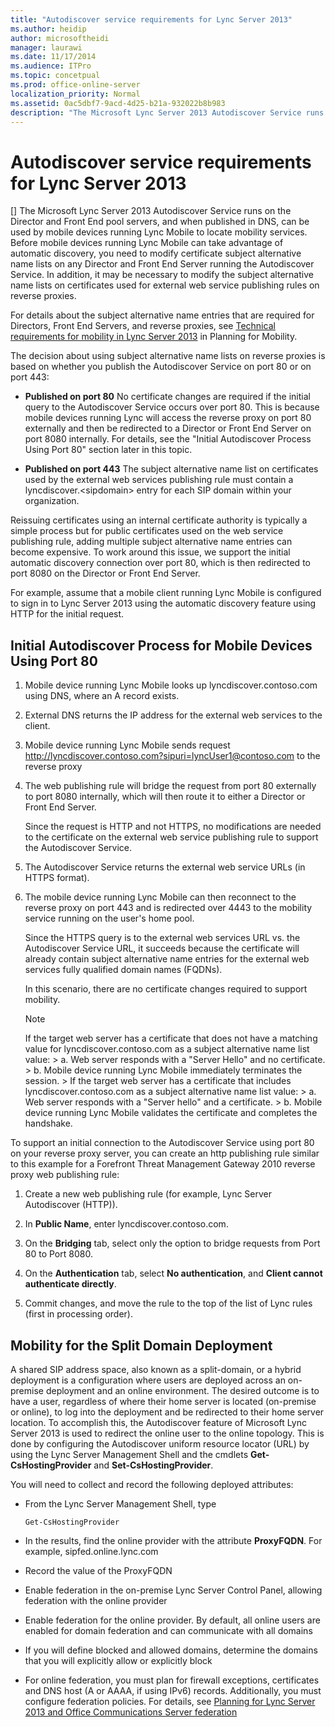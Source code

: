 ```yaml
---
title: "Autodiscover service requirements for Lync Server 2013"
ms.author: heidip
author: microsoftheidi
manager: laurawi
ms.date: 11/17/2014
ms.audience: ITPro
ms.topic: concetpual
ms.prod: office-online-server
localization_priority: Normal
ms.assetid: 0ac5dbf7-9acd-4d25-b21a-932022b8b983
description: "The Microsoft Lync Server 2013 Autodiscover Service runs on the Director and Front End pool servers, and when published in DNS, can be used by mobile devices running Lync Mobile to locate mobility services. Before mobile devices running Lync Mobile can take advantage of automatic discovery, you need to modify certificate subject alternative name lists on any Director and Front End Server running the Autodiscover Service. In addition, it may be necessary to modify the subject alternative name lists on certificates used for external web service publishing rules on reverse proxies."
---
```


# Autodiscover service requirements for Lync Server 2013
[]
The Microsoft Lync Server 2013 Autodiscover Service runs on the Director and Front End pool servers, and when published in DNS, can be used by mobile devices running Lync Mobile to locate mobility services. Before mobile devices running Lync Mobile can take advantage of automatic discovery, you need to modify certificate subject alternative name lists on any Director and Front End Server running the Autodiscover Service. In addition, it may be necessary to modify the subject alternative name lists on certificates used for external web service publishing rules on reverse proxies.
  
For details about the subject alternative name entries that are required for Directors, Front End Servers, and reverse proxies, see [Technical requirements for mobility in Lync Server 2013](technical-requirements-for-mobility.md) in Planning for Mobility. 
  
The decision about using subject alternative name lists on reverse proxies is based on whether you publish the Autodiscover Service on port 80 or on port 443:
  
- **Published on port 80** No certificate changes are required if the initial query to the Autodiscover Service occurs over port 80. This is because mobile devices running Lync will access the reverse proxy on port 80 externally and then be redirected to a Director or Front End Server on port 8080 internally. For details, see the "Initial Autodiscover Process Using Port 80" section later in this topic. 
    
- **Published on port 443** The subject alternative name list on certificates used by the external web services publishing rule must contain a lyncdiscover.\<sipdomain\> entry for each SIP domain within your organization. 
    
Reissuing certificates using an internal certificate authority is typically a simple process but for public certificates used on the web service publishing rule, adding multiple subject alternative name entries can become expensive. To work around this issue, we support the initial automatic discovery connection over port 80, which is then redirected to port 8080 on the Director or Front End Server. 
  
For example, assume that a mobile client running Lync Mobile is configured to sign in to Lync Server 2013 using the automatic discovery feature using HTTP for the initial request.
  
## Initial Autodiscover Process for Mobile Devices Using Port 80

1. Mobile device running Lync Mobile looks up lyncdiscover.contoso.com using DNS, where an A record exists.
    
2. External DNS returns the IP address for the external web services to the client.
    
3. Mobile device running Lync Mobile sends request http://lyncdiscover.contoso.com?sipuri=lyncUser1@contoso.com to the reverse proxy
    
4. The web publishing rule will bridge the request from port 80 externally to port 8080 internally, which will then route it to either a Director or Front End Server. 
    
    Since the request is HTTP and not HTTPS, no modifications are needed to the certificate on the external web service publishing rule to support the Autodiscover Service.
    
5. The Autodiscover Service returns the external web service URLs (in HTTPS format).
    
6. The mobile device running Lync Mobile can then reconnect to the reverse proxy on port 443 and is redirected over 4443 to the mobility service running on the user's home pool. 
    
    Since the HTTPS query is to the external web services URL vs. the Autodiscover Service URL, it succeeds because the certificate will already contain subject alternative name entries for the external web services fully qualified domain names (FQDNs). 
    
    In this scenario, there are no certificate changes required to support mobility.
    
    > [!NOTE]
    > If the target web server has a certificate that does not have a matching value for lyncdiscover.contoso.com as a subject alternative name list value: > a. Web server responds with a "Server Hello" and no certificate. > b. Mobile device running Lync Mobile immediately terminates the session. > If the target web server has a certificate that includes lyncdiscover.contoso.com as a subject alternative name list value: > a. Web server responds with a "Server hello" and a certificate. > b. Mobile device running Lync Mobile validates the certificate and completes the handshake. 
  
To support an initial connection to the Autodiscover Service using port 80 on your reverse proxy server, you can create an http publishing rule similar to this example for a Forefront Threat Management Gateway 2010 reverse proxy web publishing rule:
  
1. Create a new web publishing rule (for example, Lync Server Autodiscover (HTTP)).
    
2. In **Public Name**, enter lyncdiscover.contoso.com.
    
3. On the **Bridging** tab, select only the option to bridge requests from Port 80 to Port 8080. 
    
4. On the **Authentication** tab, select **No authentication**, and **Client cannot authenticate directly**.
    
5. Commit changes, and move the rule to the top of the list of Lync rules (first in processing order).
    
## Mobility for the Split Domain Deployment

A shared SIP address space, also known as a split-domain, or a hybrid deployment is a configuration where users are deployed across an on-premise deployment and an online environment. The desired outcome is to have a user, regardless of where their home server is located (on-premise or online), to log into the deployment and be redirected to their home server location. To accomplish this, the Autodiscover feature of Microsoft Lync Server 2013 is used to redirect the online user to the online topology. This is done by configuring the Autodiscover uniform resource locator (URL) by using the Lync Server Management Shell and the cmdlets **Get-CsHostingProvider** and **Set-CsHostingProvider**.
  
You will need to collect and record the following deployed attributes:
  
- From the Lync Server Management Shell, type
    
  ```
  Get-CsHostingProvider
  ```

- In the results, find the online provider with the attribute **ProxyFQDN**. For example, sipfed.online.lync.com 
    
- Record the value of the ProxyFQDN
    
- Enable federation in the on-premise Lync Server Control Panel, allowing federation with the online provider
    
- Enable federation for the online provider. By default, all online users are enabled for domain federation and can communicate with all domains
    
- If you will define blocked and allowed domains, determine the domains that you will explicitly allow or explicitly block
    
- For online federation, you must plan for firewall exceptions, certificates and DNS host (A or AAAA, if using IPv6) records. Additionally, you must configure federation policies. For details, see [Planning for Lync Server 2013 and Office Communications Server federation](planning-for-lync-server-and-office-communications-server-federation.md)
    


